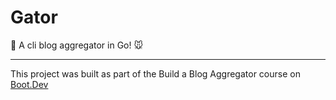 # Gator
📝 A cli blog aggregator in Go! 🐭


---

This project was built as part of the Build a Blog Aggregator course on [Boot.Dev](https://www.boot.dev/courses/build-blog-aggregator-golang)

